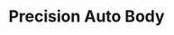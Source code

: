 ---
title: "Precision Auto Body"
url: /tempe/precision-auto-body-east-curry-road/
shop: car repair
---